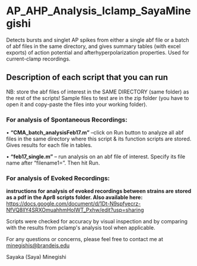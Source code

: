 # AP_AHP_Analysis_Iclamp_SayaMinegishi
Detects bursts and singlet AP spikes from either a single abf file or a batch of abf files in the same directory, and gives summary tables (with excel exports) of action potential and afterhyperpolarization properties. Used for current-clamp recordings.

## Description of each script that you can run

 NB: store the abf files of interest in the SAME DIRECTORY (same folder) as the rest of the scripts! Sample files to test are in the zip folder (you have to open it and copy-paste the files into your working folder).

### For analysis of Spontaneous Recordings:
• **“CMA_batch_analysisFeb17.m”** –click on Run button to analyze all abf files in the same directory where this script & its function scripts are stored. Gives results for each file in tables.

 • **“feb17_single.m”** – run analysis on an abf file of interest. Specify its file name after “filename1=”. Then hit Run.
 
### For analysis of Evoked Recordings:

**instructions for analysis of evoked recordings between strains are stored as a pdf in the Apr8 scripts folder. Also available here:** https://docs.google.com/document/d/1Dt-N9spfyecrz-NfVQ8llY4SRXOmuahhmHoIWT_Pxhw/edit?usp=sharing 

Scripts were checked for accuracy by visual inspection and by comparing with the results from pclamp's analysis tool when applicable. 

For any questions or concerns, please feel free to contact me at minegishis@brandeis.edu



Sayaka (Saya) Minegishi
